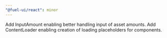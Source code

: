 ```yaml
---
"@fuel-ui/react": minor
---
```


Add InputAmount enabling better handling input of asset amounts.
Add ContentLoader enabling creation of loading placeholders for components.
